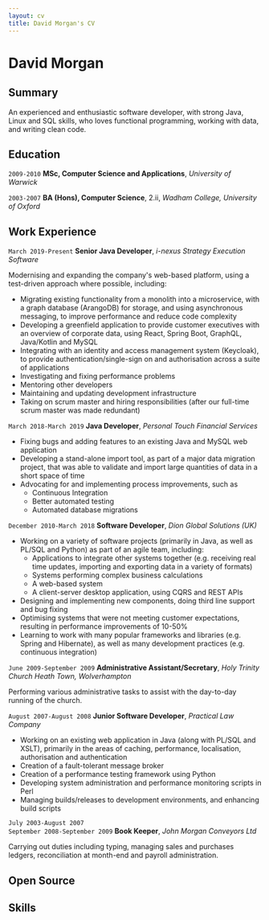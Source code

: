 ```yaml
---
layout: cv
title: David Morgan's CV
---
```

# David Morgan

## Summary
An experienced and enthusiastic software developer, with strong Java, Linux and SQL skills, who loves functional programming, working with data, and writing clean code.

## Education
`2009-2010`
**MSc, Computer Science and Applications**, *University of Warwick*

`2003-2007`
**BA (Hons), Computer Science**, 2.ii, *Wadham College, University of Oxford*

## Work Experience
`March 2019-Present`
**Senior Java Developer**, *i-nexus Strategy Execution Software*

Modernising and expanding the company's web-based platform, using a test-driven approach where possible, including:
- Migrating existing functionality from a monolith into a microservice, with a graph database (ArangoDB) for storage, and using asynchronous messaging, to improve performance and reduce code complexity
- Developing a greenfield application to provide customer executives with an overview of corporate data, using React, Spring Boot, GraphQL, Java/Kotlin and MySQL
- Integrating with an identity and access management system (Keycloak), to provide authentication/single-sign on and authorisation across a suite of applications
- Investigating and fixing performance problems
- Mentoring other developers
- Maintaining and updating development infrastructure
- Taking on scrum master and hiring responsibilities (after our full-time scrum master was made redundant)

`March 2018-March 2019`
**Java Developer**, *Personal Touch Financial Services*

- Fixing bugs and adding features to an existing Java and MySQL web application
- Developing a stand-alone import tool, as part of a major data migration project, that was able to validate and import large quantities of data in a short space of time
- Advocating for and implementing process improvements, such as
    - Continuous Integration
    - Better automated testing
    - Automated database migrations

`December 2010-March 2018`
**Software Developer**, *Dion Global Solutions (UK)*

- Working on a variety of software projects (primarily in Java, as well as PL/SQL and Python) as part of an agile team, including:
    - Applications to integrate other systems together (e.g. receiving real time updates, importing and exporting data in a variety of formats)
    - Systems performing complex business calculations
    - A web-based system
    - A client-server desktop application, using CQRS and REST APIs
- Designing and implementing new components, doing third line support and bug fixing
- Optimising systems that were not meeting customer expectations, resulting in performance improvements of 10-50%
- Learning to work with many popular frameworks and libraries (e.g. Spring and Hibernate), as well as many development practices (e.g. continuous integration)

`June 2009-September 2009`
**Administrative Assistant/Secretary**, *Holy Trinity Church Heath Town, Wolverhampton*

Performing various administrative tasks to assist with the day-to-day running of the church.

`August 2007-August 2008`
**Junior Software Developer**, *Practical Law Company*
- Working on an existing web application in Java (along with PL/SQL and XSLT), primarily in the areas of caching, performance, localisation, authorisation and authentication
- Creation of a fault-tolerant message broker
- Creation of a performance testing framework using Python
- Developing system administration and performance monitoring scripts in Perl
- Managing builds/releases to development environments, and enhancing build scripts

`July 2003-August 2007`
<br />
`September 2008-September 2009`
**Book Keeper**, *John Morgan Conveyors Ltd*

Carrying out duties including typing, managing sales and purchases ledgers, reconciliation at month-end and payroll administration.

## Open Source

## Skills


<!-- ### Footer

Last updated: May 2013 -->
